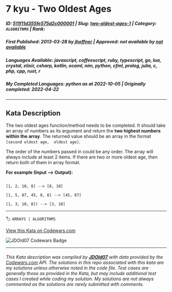 # 7 kyu - Two Oldest Ages

##### **ID**: [511f11d355fe575d2c000001](https://www.codewars.com/kata/511f11d355fe575d2c000001) | **Slug**: [two-oldest-ages-1](https://www.codewars.com/kata/511f11d355fe575d2c000001) | **Category**: `ALGORITHMS` | **Rank**: <span style="color:white">7 kyu</span>

##### **First Published**: 2013-03-28 ***by*** [jhoffner](https://www.codewars.com/users/jhoffner) | **Approved**: *not available* ***by*** [*not available*](*https://www.codewars.com*)

##### **Languages Available**: javascript, coffeescript, ruby, typescript, go, lua, crystal, elixir, csharp, kotlin, ocaml, nim, python, cfml, prolog, julia, c, php, cpp, rust, r

##### **My Completed Languages**: python ***as at*** 2022-10-05 | **Originally completed**: 2022-04-22

---

## Kata Description


The two oldest ages function/method needs to be completed. It should take an array of numbers as its argument and return the **two highest numbers within the array**. The returned value should be an array in the format `[second oldest age,  oldest age]`. 



The order of the numbers passed in could be any order. The array will always include at least 2 items. If there are two or more oldest age, then return both of them in array format.



**For example (Input --> Output):**



```

[1, 2, 10, 8] --> [8, 10]

[1, 5, 87, 45, 8, 8] --> [45, 87]

[1, 3, 10, 0]) --> [3, 10]

```

---


🏷 `ARRAYS | ALGORITHMS`


[View this Kata on Codewars.com](https://www.codewars.com/kata/511f11d355fe575d2c000001)

![](https://www.codewars.com/users/jdold07/badges/large "JDOld07 Codewars Badge")

---

###### *This Kata description was compiled by [**JDOld07**](https://tpstech.dev) with data provided by the [Codewars.com](https://www.codewars.com) API.  The solutions in this repo associated with this kata are my solutions unless otherwise noted in the code file.  Test cases are generally those as provided in the Kata, but may include additional test cases I created while coding my solution.  My solutions are not always commented as the solutions are rarely submitted with comments.*
